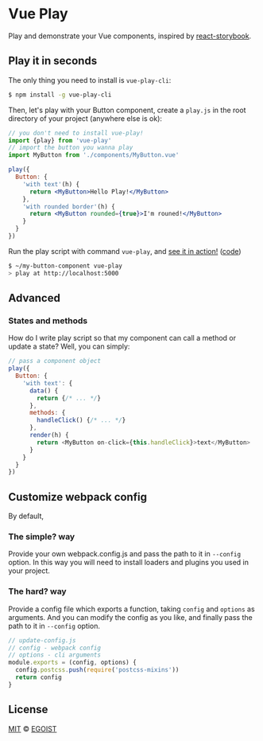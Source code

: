 # Vue Play

Play and demonstrate your Vue components, inspired by [react-storybook](https://github.com/kadirahq/react-storybook).

## Play it in seconds

The only thing you need to install is `vue-play-cli`:

```bash
$ npm install -g vue-play-cli
```

Then, let's play with your Button component, create a `play.js` in the root directory of your project (anywhere else is ok):

```jsx
// you don't need to install vue-play!
import {play} from 'vue-play'
// import the button you wanna play
import MyButton from './components/MyButton.vue'

play({
  Button: {
    'with text'(h) {
      return <MyButton>Hello Play!</MyButton>
    },
    'with rounded border'(h) {
      return <MyButton rounded={true}>I'm rouned!</MyButton>
    }
  }
})
```

Run the play script with command `vue-play`, and [see it in action!](http://vue-play-button.surge.sh) ([code](https://github.com/egoist/vue-play-button))

```bash
$ ~/my-button-component vue-play
> play at http://localhost:5000
```

## Advanced

### States and methods

How do I write play script so that my component can call a method or update a state? Well, you can simply:

```js
// pass a component object
play({
  Button: {
    'with text': {
      data() {
        return {/* ... */}
      },
      methods: {
        handleClick() {/* ... */}
      },
      render(h) {
        return <MyButton on-click={this.handleClick}>text</MyButton>
      }
    }
  }
})
```

## Customize webpack config

By default, 

### The simple? way

Provide your own webpack.config.js and pass the path to it in `--config` option. In this way you will need to install loaders and plugins you used in your project.

### The hard? way

Provide a config file which exports a function, taking `config` and `options` as arguments. And you can modify the config as you like, and finally pass the path to it in `--config` option.

```js
// update-config.js
// config - webpack config
// options - cli arguments
module.exports = (config, options) {
  config.postcss.push(require('postcss-mixins'))
  return config
}
```

## License

[MIT](https://egoist.mit-license.org) &copy; [EGOIST](https://github.com/egoist)
